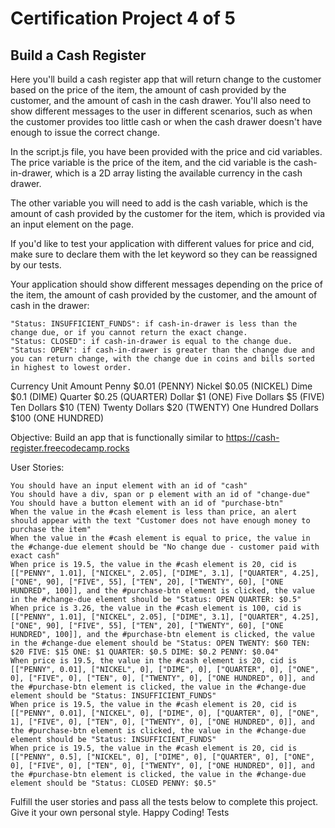 # Certification Project 4 of 5  


## Build a Cash Register

Here you'll build a cash register app that will return change to the customer based on the price of the item, the amount of cash provided by the customer, and the amount of cash in the cash drawer. You'll also need to show different messages to the user in different scenarios, such as when the customer provides too little cash or when the cash drawer doesn't have enough to issue the correct change.

In the script.js file, you have been provided with the price and cid variables. The price variable is the price of the item, and the cid variable is the cash-in-drawer, which is a 2D array listing the available currency in the cash drawer.

The other variable you will need to add is the cash variable, which is the amount of cash provided by the customer for the item, which is provided via an input element on the page.

If you'd like to test your application with different values for price and cid, make sure to declare them with the let keyword so they can be reassigned by our tests.

Your application should show different messages depending on the price of the item, the amount of cash provided by the customer, and the amount of cash in the drawer:

    "Status: INSUFFICIENT_FUNDS": if cash-in-drawer is less than the change due, or if you cannot return the exact change.
    "Status: CLOSED": if cash-in-drawer is equal to the change due.
    "Status: OPEN": if cash-in-drawer is greater than the change due and you can return change, with the change due in coins and bills sorted in highest to lowest order.

Currency Unit 	Amount
Penny 	$0.01 (PENNY)
Nickel 	$0.05 (NICKEL)
Dime 	$0.1 (DIME)
Quarter 	$0.25 (QUARTER)
Dollar 	$1 (ONE)
Five Dollars 	$5 (FIVE)
Ten Dollars 	$10 (TEN)
Twenty Dollars 	$20 (TWENTY)
One Hundred Dollars 	$100 (ONE HUNDRED)

Objective: Build an app that is functionally similar to https://cash-register.freecodecamp.rocks

User Stories:

    You should have an input element with an id of "cash"
    You should have a div, span or p element with an id of "change-due"
    You should have a button element with an id of "purchase-btn"
    When the value in the #cash element is less than price, an alert should appear with the text "Customer does not have enough money to purchase the item"
    When the value in the #cash element is equal to price, the value in the #change-due element should be "No change due - customer paid with exact cash"
    When price is 19.5, the value in the #cash element is 20, cid is [["PENNY", 1.01], ["NICKEL", 2.05], ["DIME", 3.1], ["QUARTER", 4.25], ["ONE", 90], ["FIVE", 55], ["TEN", 20], ["TWENTY", 60], ["ONE HUNDRED", 100]], and the #purchase-btn element is clicked, the value in the #change-due element should be "Status: OPEN QUARTER: $0.5"
    When price is 3.26, the value in the #cash element is 100, cid is [["PENNY", 1.01], ["NICKEL", 2.05], ["DIME", 3.1], ["QUARTER", 4.25], ["ONE", 90], ["FIVE", 55], ["TEN", 20], ["TWENTY", 60], ["ONE HUNDRED", 100]], and the #purchase-btn element is clicked, the value in the #change-due element should be "Status: OPEN TWENTY: $60 TEN: $20 FIVE: $15 ONE: $1 QUARTER: $0.5 DIME: $0.2 PENNY: $0.04"
    When price is 19.5, the value in the #cash element is 20, cid is [["PENNY", 0.01], ["NICKEL", 0], ["DIME", 0], ["QUARTER", 0], ["ONE", 0], ["FIVE", 0], ["TEN", 0], ["TWENTY", 0], ["ONE HUNDRED", 0]], and the #purchase-btn element is clicked, the value in the #change-due element should be "Status: INSUFFICIENT_FUNDS"
    When price is 19.5, the value in the #cash element is 20, cid is [["PENNY", 0.01], ["NICKEL", 0], ["DIME", 0], ["QUARTER", 0], ["ONE", 1], ["FIVE", 0], ["TEN", 0], ["TWENTY", 0], ["ONE HUNDRED", 0]], and the #purchase-btn element is clicked, the value in the #change-due element should be "Status: INSUFFICIENT_FUNDS"
    When price is 19.5, the value in the #cash element is 20, cid is [["PENNY", 0.5], ["NICKEL", 0], ["DIME", 0], ["QUARTER", 0], ["ONE", 0], ["FIVE", 0], ["TEN", 0], ["TWENTY", 0], ["ONE HUNDRED", 0]], and the #purchase-btn element is clicked, the value in the #change-due element should be "Status: CLOSED PENNY: $0.5"

Fulfill the user stories and pass all the tests below to complete this project. Give it your own personal style. Happy Coding!
Tests
